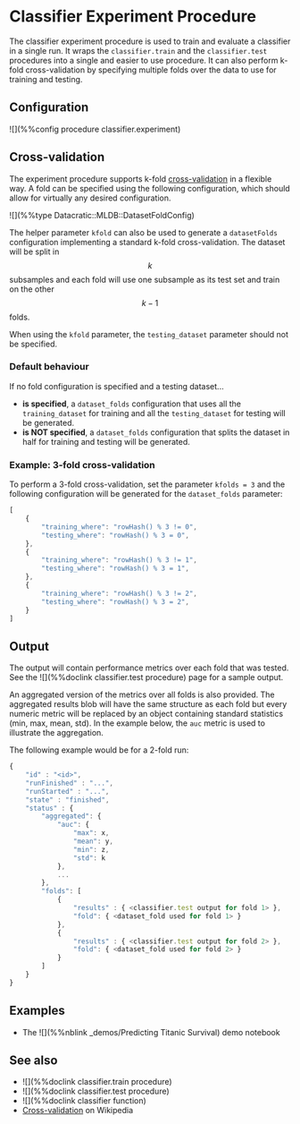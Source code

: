 # Classifier Experiment Procedure

The classifier experiment procedure is used to train and evaluate a classifier in a single run.
It wraps the `classifier.train` and the `classifier.test` procedures into a single and easier to 
use procedure. It can also perform k-fold cross-validation by specifying multiple
folds over the data to use for training and testing.

## Configuration

![](%%config procedure classifier.experiment)

<a name="DatasetFoldConfig"></a>
## Cross-validation

The experiment procedure supports k-fold 
[cross-validation](https://en.wikipedia.org/wiki/Cross-validation_(statistics)) in a
flexible way. A fold can be specified using the following configuration, which should allow
for virtually any desired configuration.

![](%%type Datacratic::MLDB::DatasetFoldConfig)

The helper parameter `kfold` can also be used to generate a `datasetFolds` configuration
implementing a standard k-fold cross-validation. The dataset will be split in $$k$$ subsamples and
each fold will use one subsample as its test set and train on the other $$k-1$$ folds.

When using the `kfold` parameter, the `testing_dataset` parameter should not be specified.

### Default behaviour

If no fold configuration is specified and a testing dataset...

- **is specified**, a `dataset_folds` configuration that uses
all the `training_dataset` for training and all the `testing_dataset` for testing
will be generated.
- **is NOT specified**, a `dataset_folds` configuration that splits
the dataset in half for training and testing will be generated.


### Example: 3-fold cross-validation

To perform a 3-fold cross-validation, set the parameter `kfolds = 3` and the following
configuration will be generated for the `dataset_folds` parameter:

```javascript
[
    {
        "training_where": "rowHash() % 3 != 0",
        "testing_where": "rowHash() % 3 = 0",
    },
    {
        "training_where": "rowHash() % 3 != 1",
        "testing_where": "rowHash() % 3 = 1",
    },
    {
        "training_where": "rowHash() % 3 != 2",
        "testing_where": "rowHash() % 3 = 2",
    }
]
```



## Output

The output will contain performance metrics over each fold that was tested. See the 
![](%%doclink classifier.test procedure) page for a sample output.

An aggregated version of the metrics over all folds is also provided. The aggregated
results blob will have the same structure as each fold but every numeric metric will
be replaced by an object containing standard statistics (min, max, mean, std).
In the example below, the `auc` metric is used to illustrate the aggregation.

The following example would be for a 2-fold run:

```javascript
{
    "id" : "<id>",
    "runFinished" : "...",
    "runStarted" : "...",
    "state" : "finished",
    "status" : {
        "aggregated": {
            "auc": {
                "max": x,
                "mean": y,
                "min": z,
                "std": k
            },
            ...
        },
        "folds": [
            {
                "results" : { <classifier.test output for fold 1> },
                "fold": { <dataset_fold used for fold 1> }
            },
            {
                "results" : { <classifier.test output for fold 2> },
                "fold": { <dataset_fold used for fold 2> }
            }
        ]
    }
}
```

## Examples

* The ![](%%nblink _demos/Predicting Titanic Survival) demo notebook

## See also

* ![](%%doclink classifier.train procedure)
* ![](%%doclink classifier.test procedure)
* ![](%%doclink classifier function)
* [Cross-validation](https://en.wikipedia.org/wiki/Cross-validation_(statistics)) on Wikipedia


